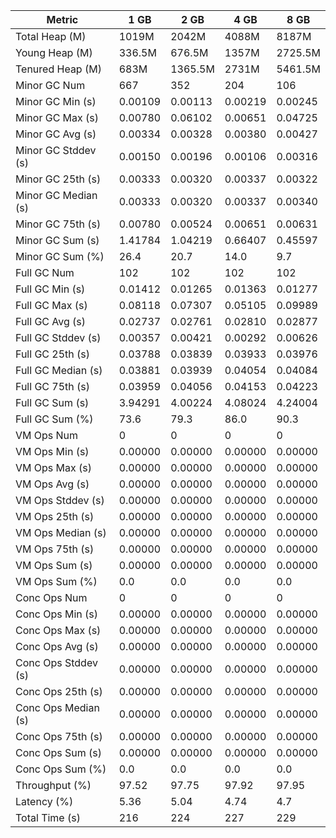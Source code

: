 | Metric | 1 GB | 2 GB | 4 GB | 8 GB |
|------|----|----|----|----|
| Total Heap (M) | 1019M | 2042M | 4088M | 8187M |
| Young Heap (M) | 336.5M | 676.5M | 1357M | 2725.5M |
| Tenured Heap (M) | 683M | 1365.5M | 2731M | 5461.5M |
| Minor GC Num | 667 | 352 | 204 | 106 |
| Minor GC Min (s) | 0.00109 | 0.00113 | 0.00219 | 0.00245 |
| Minor GC Max (s) | 0.00780 | 0.06102 | 0.00651 | 0.04725 |
| Minor GC Avg (s) | 0.00334 | 0.00328 | 0.00380 | 0.00427 |
| Minor GC Stddev (s) | 0.00150 | 0.00196 | 0.00106 | 0.00316 |
| Minor GC 25th (s) | 0.00333 | 0.00320 | 0.00337 | 0.00322 |
| Minor GC Median (s) | 0.00333 | 0.00320 | 0.00337 | 0.00340 |
| Minor GC 75th (s) | 0.00780 | 0.00524 | 0.00651 | 0.00631 |
| Minor GC Sum (s) | 1.41784 | 1.04219 | 0.66407 | 0.45597 |
| Minor GC Sum (%) | 26.4 | 20.7 | 14.0 | 9.7 |
| Full GC Num | 102 | 102 | 102 | 102 |
| Full GC Min (s) | 0.01412 | 0.01265 | 0.01363 | 0.01277 |
| Full GC Max (s) | 0.08118 | 0.07307 | 0.05105 | 0.09989 |
| Full GC Avg (s) | 0.02737 | 0.02761 | 0.02810 | 0.02877 |
| Full GC Stddev (s) | 0.00357 | 0.00421 | 0.00292 | 0.00626 |
| Full GC 25th (s) | 0.03788 | 0.03839 | 0.03933 | 0.03976 |
| Full GC Median (s) | 0.03881 | 0.03939 | 0.04054 | 0.04084 |
| Full GC 75th (s) | 0.03959 | 0.04056 | 0.04153 | 0.04223 |
| Full GC Sum (s) | 3.94291 | 4.00224 | 4.08024 | 4.24004 |
| Full GC Sum (%) | 73.6 | 79.3 | 86.0 | 90.3 |
| VM Ops Num | 0 | 0 | 0 | 0 |
| VM Ops Min (s) | 0.00000 | 0.00000 | 0.00000 | 0.00000 |
| VM Ops Max (s) | 0.00000 | 0.00000 | 0.00000 | 0.00000 |
| VM Ops Avg (s) | 0.00000 | 0.00000 | 0.00000 | 0.00000 |
| VM Ops Stddev (s) | 0.00000 | 0.00000 | 0.00000 | 0.00000 |
| VM Ops 25th (s) | 0.00000 | 0.00000 | 0.00000 | 0.00000 |
| VM Ops Median (s) | 0.00000 | 0.00000 | 0.00000 | 0.00000 |
| VM Ops 75th (s) | 0.00000 | 0.00000 | 0.00000 | 0.00000 |
| VM Ops Sum (s) | 0.00000 | 0.00000 | 0.00000 | 0.00000 |
| VM Ops Sum (%) | 0.0 | 0.0 | 0.0 | 0.0 |
| Conc Ops Num | 0 | 0 | 0 | 0 |
| Conc Ops Min (s) | 0.00000 | 0.00000 | 0.00000 | 0.00000 |
| Conc Ops Max (s) | 0.00000 | 0.00000 | 0.00000 | 0.00000 |
| Conc Ops Avg (s) | 0.00000 | 0.00000 | 0.00000 | 0.00000 |
| Conc Ops Stddev (s) | 0.00000 | 0.00000 | 0.00000 | 0.00000 |
| Conc Ops 25th (s) | 0.00000 | 0.00000 | 0.00000 | 0.00000 |
| Conc Ops Median (s) | 0.00000 | 0.00000 | 0.00000 | 0.00000 |
| Conc Ops 75th (s) | 0.00000 | 0.00000 | 0.00000 | 0.00000 |
| Conc Ops Sum (s) | 0.00000 | 0.00000 | 0.00000 | 0.00000 |
| Conc Ops Sum (%) | 0.0 | 0.0 | 0.0 | 0.0 |
| Throughput (%) | 97.52 | 97.75 | 97.92 | 97.95 |
| Latency (%) | 5.36 | 5.04 | 4.74 | 4.7 |
| Total Time (s) | 216 | 224 | 227 | 229 |
